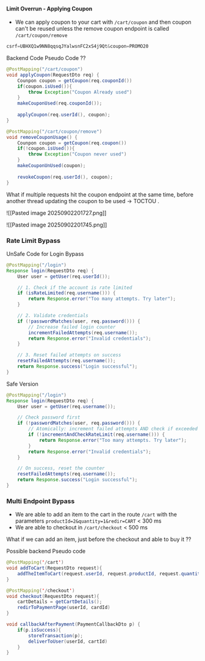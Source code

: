

#### Limit Overrun - Applying Coupon

- We can apply coupon to your cart with `/cart/coupon`  and then coupon can't be reused unless the remove coupon endpoint is called `/cart/coupon/remove`

```javascript
csrf=UBHXQ1w9NN8qqsqJYalwsnFC2xS4j9Qt&coupon=PROMO20
```


Backend Code Pseudo Code ??

```java
@PostMapping("/cart/coupon")
void applyCoupon(RequestDto req) {
    Counpon coupon = getCoupon(req.couponId())
    if(coupon.isUsed()){
	    throw Exception("Coupon Already used")
    }
	makeCouponUsed(req.couponId());
	
	applyCoupon(req.userId(), coupon);
}

@PostMapping("/cart/coupon/remove")
void removeCouponUsage() {
    Counpon coupon = getCoupon(req.coupon())
    if(!coupon.isUsed()){
	    throw Exception("Coupon never used")
    }
	makeCouponUnUsed(coupon);
	
	revokeCoupon(req.userId(), coupon);
}
```


What if multiple requests hit the coupon endpoint at the same time, before another thread updating the coupon to be used -> TOCTOU  .



![[Pasted image 20250902201727.png]]

![[Pasted image 20250902201745.png]]



### Rate Limit Bypass

UnSafe Code for Login Bypass

```java
@PostMapping("/login")
Response login(RequestDto req) {
    User user = getUser(req.userId());

    // 1. Check if the account is rate limited
    if (isRateLimited(req.username())) {
        return Response.error("Too many attempts. Try later");
    }

    // 2. Validate credentials
    if (!passwordMatches(user, req.password())) {
        // Increase failed login counter
        incrementFailedAttempts(req.username());
        return Response.error("Invalid credentials");
    }

    // 3. Reset failed attempts on success
    resetFailedAttempts(req.username());
    return Response.success("Login successful");
}
```


Safe Version

```java
@PostMapping("/login")
Response login(RequestDto req) {
    User user = getUser(req.username());

    // Check password first
    if (!passwordMatches(user, req.password())) {
        // Atomically: increment failed attempts AND check if exceeded
        if (!incrementAndCheckRateLimit(req.username())) {
            return Response.error("Too many attempts. Try later");
        }
        return Response.error("Invalid credentials");
    }

    // On success, reset the counter
    resetFailedAttempts(req.username());
    return Response.success("Login successful");
}
```



### Multi Endpoint Bypass


- We are able to add an item to the cart in the route `/cart`  with the parameters `productId=2&quantity=1&redir=CART`   < 300 ms
- We are able to checkout in `/cart/checkout` < 500 ms

What if we can add an item, just before the checkout and able to buy it ??

Possible backend Pseudo code


```java
@PostMapping('/cart')
void addToCart(RequestDto request){
	addTheItemToCart(request.userId, request.productId, request.quantity request.cartId);
}

@PostMapping('/checkout')
void checkout(RequestDto request){
	cartDetails = getCartDetails();
	redirToPaymentPage(userId, cardId)
}

void callbackAfterPayment(PaymentCallbackDto p) {
	if(p.isSuccess){
		storeTransaction(p);
		deliverToUser(userId, cartId)
	}
}
```